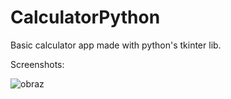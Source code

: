 # CalculatorPython
Basic calculator app made with python's tkinter lib.

Screenshots:

![obraz](https://github.com/Manhatai/CalculatorPython/assets/131269530/d2edef6e-67b3-4ca1-8d62-37c6a2ecd31c)

